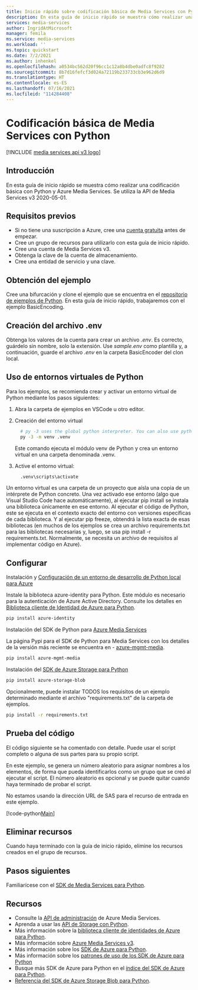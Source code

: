 ```yaml
---
title: Inicio rápido sobre codificación básica de Media Services con Python
description: En esta guía de inicio rápido se muestra cómo realizar una codificación básica con Python y Azure Media Services.
services: media-services
author: IngridAtMicrosoft
manager: femila
ms.service: media-services
ms.workload: ''
ms.topic: quickstart
ms.date: 7/2/2021
ms.author: inhenkel
ms.openlocfilehash: a0534bc562d20f96cc1c12a8b4dbe0adfc8f9282
ms.sourcegitcommit: 8b7d16fefcf3d024a72119b233733cb3e962d6d9
ms.translationtype: HT
ms.contentlocale: es-ES
ms.lasthandoff: 07/16/2021
ms.locfileid: "114284408"
---
```

# <a name="media-services-basic-encoding-with-python"></a>Codificación básica de Media Services con Python

[!INCLUDE [media services api v3 logo](./includes/v3-hr.md)]

## <a name="introduction"></a>Introducción

En esta guía de inicio rápido se muestra cómo realizar una codificación básica con Python y Azure Media Services. Se utiliza la API de Media Services v3 2020-05-01.

## <a name="prerequisites"></a>Requisitos previos

- Si no tiene una suscripción a Azure, cree una [cuenta gratuita](https://azure.microsoft.com/free/?WT.mc_id=A261C142F) antes de empezar.
- Cree un grupo de recursos para utilizarlo con esta guía de inicio rápido.
- Cree una cuenta de Media Services v3.
- Obtenga la clave de la cuenta de almacenamiento.
- Cree una entidad de servicio y una clave.

## <a name="get-the-sample"></a>Obtención del ejemplo

Cree una bifurcación y clone el ejemplo que se encuentra en el [repositorio de ejemplos de Python](https://github.com/Azure-Samples/media-services-v3-python). En esta guía de inicio rápido, trabajaremos con el ejemplo BasicEncoding.

## <a name="create-the-env-file"></a>Creación del archivo .env

Obtenga los valores de la cuenta para crear un archivo *.env*. Es correcto, guárdelo sin nombre, solo la extensión.  Use *sample.env* como plantilla y, a continuación, guarde el archivo *.env* en la carpeta BasicEncoder del clon local.

## <a name="use-python-virtual-environments"></a>Uso de entornos virtuales de Python
Para los ejemplos, se recomienda crear y activar un entorno virtual de Python mediante los pasos siguientes:

1. Abra la carpeta de ejemplos en VSCode u otro editor.
2. Creación del entorno virtual

    ``` bash
      # py -3 uses the global python interpreter. You can also use python -m venv .venv.
      py -3 -m venv .venv
    ```

   Este comando ejecuta el módulo venv de Python y crea un entorno virtual en una carpeta denominada .venv.

3. Active el entorno virtual:

    ``` bash
      .venv\scripts\activate
    ```

  Un entorno virtual es una carpeta de un proyecto que aísla una copia de un intérprete de Python concreto. Una vez activado ese entorno (algo que Visual Studio Code hace automáticamente), al ejecutar pip install se instala una biblioteca únicamente en ese entorno. Al ejecutar el código de Python, este se ejecuta en el contexto exacto del entorno con versiones específicas de cada biblioteca. Y al ejecutar pip freeze, obtendrá la lista exacta de esas bibliotecas (en muchos de los ejemplos se crea un archivo requirements.txt para las bibliotecas necesarias y, luego, se usa pip install -r requirements.txt. Normalmente, se necesita un archivo de requisitos al implementar código en Azure).

## <a name="set-up"></a>Configurar

Instalación y [Configuración de un entorno de desarrollo de Python local para Azure](/azure/developer/python/configure-local-development-environment)

Instale la biblioteca azure-identity para Python. Este módulo es necesario para la autenticación de Azure Active Directory. Consulte los detalles en [Biblioteca cliente de Identidad de Azure para Python](/python/api/overview/azure/identity-readme#environment-variables).

  ``` bash
  pip install azure-identity
  ```

Instalación del SDK de Python para [Azure Media Services](/python/api/overview/azure/media-services)

La página Pypi para el SDK de Python para Media Services con los detalles de la versión más reciente se encuentra en - [azure-mgmt-media](https://pypi.org/project/azure-mgmt-media/).

  ``` bash
  pip install azure-mgmt-media
  ```

Instalación del [SDK de Azure Storage para Python](https://pypi.org/project/azure-storage-blob/)

  ``` bash
  pip install azure-storage-blob
  ```

Opcionalmente, puede instalar TODOS los requisitos de un ejemplo determinado mediante el archivo "requirements.txt" de la carpeta de ejemplos.

  ``` bash
  pip install -r requirements.txt
  ```

## <a name="try-the-code"></a>Prueba del código

El código siguiente se ha comentado con detalle.  Puede usar el script completo o alguna de sus partes para su propio script.

En este ejemplo, se genera un número aleatorio para asignar nombres a los elementos, de forma que pueda identificarlos como un grupo que se creó al ejecutar el script.  El número aleatorio es opcional y se puede quitar cuando haya terminado de probar el script.

No estamos usando la dirección URL de SAS para el recurso de entrada en este ejemplo.

[!code-python[Main](../../../media-services-v3-python/BasicEncoding/basic-encoding.py)]

## <a name="delete-resources"></a>Eliminar recursos

Cuando haya terminado con la guía de inicio rápido, elimine los recursos creados en el grupo de recursos.

## <a name="next-steps"></a>Pasos siguientes

Familiarícese con el [SDK de Media Services para Python](/python/api/azure-mgmt-media/).

## <a name="resources"></a>Recursos

- Consulte la [API de administración](/python/api/overview/azure/mediaservices/management) de Azure Media Services.
- Aprenda a usar las [API de Storage con Python](/azure/developer/python/azure-sdk-example-storage-use?tabs=cmd).
- Más información sobre la [biblioteca cliente de identidades de Azure para Python](/python/api/overview/azure/identity-readme#environment-variables).
- Más información sobre [Azure Media Services v3](./media-services-overview.md).
- Más información sobre los [SDK de Azure para Python](/azure/developer/python).
- Más información sobre los [patrones de uso de los SDK de Azure para Python](/azure/developer/python/azure-sdk-library-usage-patterns)
- Busque más SDK de Azure para Python en el [índice del SDK de Azure para Python](/azure/developer/python/azure-sdk-library-package-index).
- [Referencia del SDK de Azure Storage Blob para Python](/python/api/azure-storage-blob/).